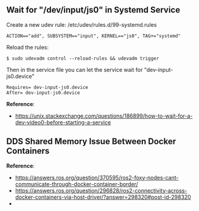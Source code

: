## Wait for "/dev/input/js0" in Systemd Service

Create a new udev rule: /etc/udev/rules.d/99-systemd.rules

```
ACTION=="add", SUBSYSTEM=="input", KERNEL=="js0", TAG+="systemd"
```

Reload the rules:

```
$ sudo udevadm control --reload-rules && udevadm trigger
```

Then in the service file you can let the service wait for "dev-input-js0.device"

```
Requires= dev-input-js0.device
After= dev-input-js0.device
```

**Reference**:

* https://unix.stackexchange.com/questions/186899/how-to-wait-for-a-dev-video0-before-starting-a-service

## DDS Shared Memory Issue Between Docker Containers

**Reference**:

* https://answers.ros.org/question/370595/ros2-foxy-nodes-cant-communicate-through-docker-container-border/
* https://answers.ros.org/question/296828/ros2-connectivity-across-docker-containers-via-host-driver/?answer=298320#post-id-298320
* 